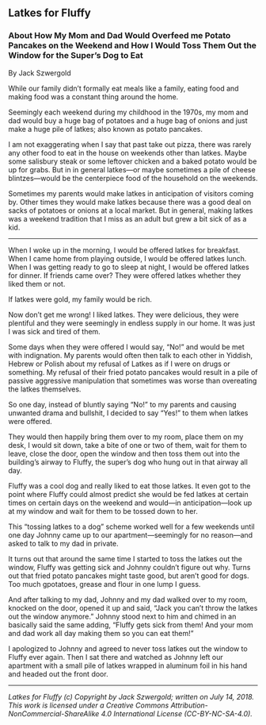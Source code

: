 ## Latkes for Fluffy
### About How My Mom and Dad Would Overfeed me Potato Pancakes on the Weekend and How I Would Toss Them Out the Window for the Super’s Dog to Eat

By Jack Szwergold

While our family didn’t formally eat meals like a family, eating food and making food was a constant thing around the home.

Seemingly each weekend during my childhood in the 1970s, my mom and dad would buy a huge bag of potatoes and a huge bag of onions and just make a huge pile of latkes; also known as potato pancakes.

I am not exaggerating when I say that past take out pizza, there was rarely any other food to eat in the house on weekends other than latkes. Maybe some salisbury steak or some leftover chicken and a baked potato would be up for grabs. But in in general latkes—or maybe sometimes a pile of cheese blintzes—would be the centerpiece food of the household on the weekends.

Sometimes my parents would make latkes in anticipation of visitors coming by. Other times they would make latkes because there was a good deal on sacks of potatoes or onions at a local market. But in general, making latkes was a weekend tradition that I miss as an adult but grew a bit sick of as a kid.

***

When I woke up in the morning, I would be offered latkes for breakfast. When I came home from playing outside, I would be offered latkes lunch. When I was getting ready to go to sleep at night, I would be offered latkes for dinner. If friends came over? They were offered latkes whether they liked them or not.

If latkes were gold, my family would be rich.

Now don’t get me wrong! I liked latkes. They were delicious, they were plentiful and they were seemingly in endless supply  in our home. It was just I was sick and tired of them.

Some days when they were offered I would say, “No!” and would be met with indignation. My parents would often then talk to each other in Yiddish, Hebrew or Polish about my refusal of Latkes as if I were on drugs or something. My refusal of their fried potato pancakes would result in a pile of passive aggressive manipulation that sometimes was worse than overeating the latkes themselves.

So one day, instead of bluntly saying “No!” to my parents and causing unwanted drama and bullshit, I decided to say “Yes!” to them when latkes were offered.

They would then happily bring them over to my room, place them on my desk, I would sit down, take a bite of one or two of them, wait for them to leave, close the door, open the window and then toss them out into the building’s airway to Fluffy, the super’s dog who hung out in that airway all day.

Fluffy was a cool dog and really liked to eat those latkes. It even got to the point where Fluffy could almost predict she would be fed latkes at certain times on certain days on the weekend and would—in anticipation—look up at my window and wait for them to be tossed down to her.

This “tossing latkes to a dog” scheme worked well for a few weekends until one day Johnny came up to our apartment—seemingly for no reason—and asked to talk to my dad in private.

It turns out that around the same time I started to toss the latkes out the window, Fluffy was getting sick and Johnny couldn’t figure out why. Turns out that fried potato pancakes might taste good, but aren’t good for dogs. Too much gpotatoes, grease and flour in one lump I guess.

And after talking to my dad, Johnny and my dad walked over to my room, knocked on the door, opened it up and said, “Jack you can’t throw the latkes out the window anymore.” Johnny stood next to him and chimed in an basically said the same adding, “Fluffy gets sick from them! And your mom and dad work all day making them so you can eat them!”

I apologized to Johnny and agreed to never toss latkes out the window to Fluffy ever again. Then I sat there and watched as Johnny left our apartment with a small pile of latkes wrapped in aluminum foil in his hand and headed out the front door.

***

*Latkes for Fluffy (c) Copyright by Jack Szwergold; written on July 14, 2018. This work is licensed under a Creative Commons Attribution-NonCommercial-ShareAlike 4.0 International License (CC-BY-NC-SA-4.0).*